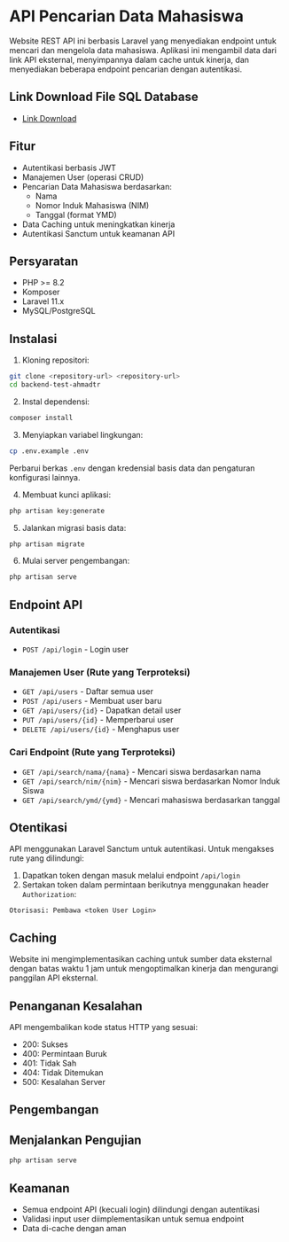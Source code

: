 # API Pencarian Data Mahasiswa

Website REST API ini berbasis Laravel yang menyediakan endpoint untuk mencari dan mengelola data mahasiswa. Aplikasi ini mengambil data dari link API eksternal, menyimpannya dalam cache untuk kinerja, dan menyediakan beberapa endpoint pencarian dengan autentikasi.

## Link Download File SQL Database
- [Link Download](https://drive.google.com/file/d/1bxe-y8Ium-B8zqlPb5HxzZJ9vAz4BKIH/view?usp=sharing)

## Fitur

- Autentikasi berbasis JWT
- Manajemen User (operasi CRUD)
- Pencarian Data Mahasiswa berdasarkan:
  - Nama
  - Nomor Induk Mahasiswa (NIM)
  - Tanggal (format YMD)
- Data Caching untuk meningkatkan kinerja
- Autentikasi Sanctum untuk keamanan API

## Persyaratan

- PHP >= 8.2
- Komposer
- Laravel 11.x
- MySQL/PostgreSQL

## Instalasi

1. Kloning repositori:
```bash
git clone <repository-url> <repository-url>
cd backend-test-ahmadtr
```

2. Instal dependensi:
```bash
composer install
```

3. Menyiapkan variabel lingkungan:
```bash
cp .env.example .env
```
Perbarui berkas `.env` dengan kredensial basis data dan pengaturan konfigurasi lainnya.

4. Membuat kunci aplikasi:
```bash
php artisan key:generate
```

5. Jalankan migrasi basis data:
```bash
php artisan migrate
```

6. Mulai server pengembangan:
```bash
php artisan serve
```

## Endpoint API

### Autentikasi
- `POST /api/login` - Login user

### Manajemen User (Rute yang Terproteksi)
- `GET /api/users` - Daftar semua user
- `POST /api/users` - Membuat user baru
- `GET /api/users/{id}` - Dapatkan detail user
- `PUT /api/users/{id}` - Memperbarui user
- `DELETE /api/users/{id}` - Menghapus user

### Cari Endpoint (Rute yang Terproteksi)
- `GET /api/search/nama/{nama}` - Mencari siswa berdasarkan nama
- `GET /api/search/nim/{nim}` - Mencari siswa berdasarkan Nomor Induk Siswa
- `GET /api/search/ymd/{ymd}` - Mencari mahasiswa berdasarkan tanggal

## Otentikasi

API menggunakan Laravel Sanctum untuk autentikasi. Untuk mengakses rute yang dilindungi:

1. Dapatkan token dengan masuk melalui endpoint `/api/login`
2. Sertakan token dalam permintaan berikutnya menggunakan header `Authorization`:
```
Otorisasi: Pembawa <token User Login>
```

## Caching

Website ini mengimplementasikan caching untuk sumber data eksternal dengan batas waktu 1 jam untuk mengoptimalkan kinerja dan mengurangi panggilan API eksternal.

## Penanganan Kesalahan

API mengembalikan kode status HTTP yang sesuai:
- 200: Sukses
- 400: Permintaan Buruk
- 401: Tidak Sah
- 404: Tidak Ditemukan
- 500: Kesalahan Server

## Pengembangan

## Menjalankan Pengujian
```bash
php artisan serve
```

## Keamanan

- Semua endpoint API (kecuali login) dilindungi dengan autentikasi
- Validasi input user diimplementasikan untuk semua endpoint
- Data di-cache dengan aman

